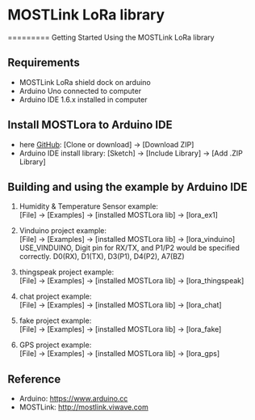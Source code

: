 # MOSTLink LoRa library
=========
Getting Started Using the MOSTLink LoRa library


Requirements
----
* MOSTLink LoRa shield dock on arduino
* Arduino Uno connected to computer
* Arduino IDE 1.6.x installed in computer


Install MOSTLora to Arduino IDE
----
[MOSTLora]: https://github.com/MOSTLinkDev/arduino_MOSTLora  "MOSTLora lib"
* here [GitHub][MOSTLora]: [Clone or download] -> [Download ZIP]
* Arduino IDE install library: [Sketch] -> [Include Library] -> [Add .ZIP Library] 

Building and using the example by Arduino IDE
----
1.  Humidity & Temperature Sensor example:  
        [File] -> [Examples] -> [installed MOSTLora lib] -> [lora_ex1]  
    
2.  Vinduino project example:  
        [File] -> [Examples] -> [installed MOSTLora lib] -> [lora_vinduino]      
        USE_VINDUINO, Digit pin for RX/TX, and P1/P2 would be specified correctly.
            D0(RX), D1(TX), D3(P1), D4(P2), A7(BZ)

3.  thingspeak project example:  
        [File] -> [Examples] -> [installed MOSTLora lib] -> [lora_thingspeak]      

4.  chat project example:  
        [File] -> [Examples] -> [installed MOSTLora lib] -> [lora_chat]      

5.  fake project example:  
        [File] -> [Examples] -> [installed MOSTLora lib] -> [lora_fake]

6.  GPS project example:  
        [File] -> [Examples] -> [installed MOSTLora lib] -> [lora_gps]      

Reference
----
* Arduino: https://www.arduino.cc
* MOSTLink: http://mostlink.viwave.com
